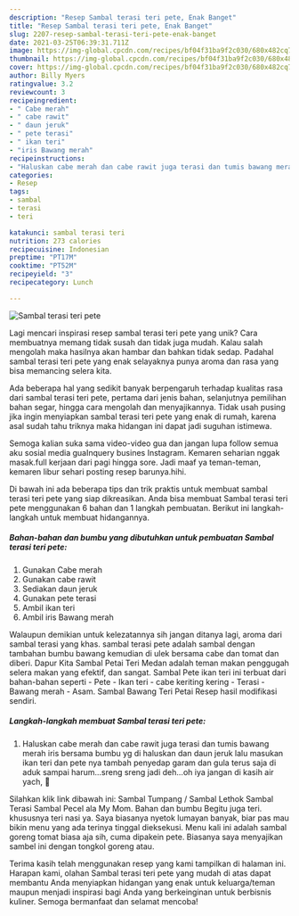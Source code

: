 ```yaml
---
description: "Resep Sambal terasi teri pete, Enak Banget"
title: "Resep Sambal terasi teri pete, Enak Banget"
slug: 2207-resep-sambal-terasi-teri-pete-enak-banget
date: 2021-03-25T06:39:31.711Z
image: https://img-global.cpcdn.com/recipes/bf04f31ba9f2c030/680x482cq70/sambal-terasi-teri-pete-foto-resep-utama.jpg
thumbnail: https://img-global.cpcdn.com/recipes/bf04f31ba9f2c030/680x482cq70/sambal-terasi-teri-pete-foto-resep-utama.jpg
cover: https://img-global.cpcdn.com/recipes/bf04f31ba9f2c030/680x482cq70/sambal-terasi-teri-pete-foto-resep-utama.jpg
author: Billy Myers
ratingvalue: 3.2
reviewcount: 3
recipeingredient:
- " Cabe merah"
- " cabe rawit"
- " daun jeruk"
- " pete terasi"
- " ikan teri"
- "iris Bawang merah"
recipeinstructions:
- "Haluskan cabe merah dan cabe rawit juga terasi dan tumis bawang merah iris bersama bumbu yg di haluskan dan daun jeruk lalu masukan ikan teri dan pete nya tambah penyedap garam dan gula terus saja di aduk sampai harum...sreng sreng jadi deh...oh iya jangan di kasih air yach, 🙏"
categories:
- Resep
tags:
- sambal
- terasi
- teri

katakunci: sambal terasi teri 
nutrition: 273 calories
recipecuisine: Indonesian
preptime: "PT17M"
cooktime: "PT52M"
recipeyield: "3"
recipecategory: Lunch

---
```



![Sambal terasi teri pete](https://img-global.cpcdn.com/recipes/bf04f31ba9f2c030/680x482cq70/sambal-terasi-teri-pete-foto-resep-utama.jpg)

Lagi mencari inspirasi resep sambal terasi teri pete yang unik? Cara membuatnya memang tidak susah dan tidak juga mudah. Kalau salah mengolah maka hasilnya akan hambar dan bahkan tidak sedap. Padahal sambal terasi teri pete yang enak selayaknya punya aroma dan rasa yang bisa memancing selera kita.

Ada beberapa hal yang sedikit banyak berpengaruh terhadap kualitas rasa dari sambal terasi teri pete, pertama dari jenis bahan, selanjutnya pemilihan bahan segar, hingga cara mengolah dan menyajikannya. Tidak usah pusing jika ingin menyiapkan sambal terasi teri pete yang enak di rumah, karena asal sudah tahu triknya maka hidangan ini dapat jadi suguhan istimewa.

Semoga kalian suka sama video-video gua dan jangan lupa follow semua aku sosial media guaInquery busines Instagram. Kemaren seharian nggak masak.full kerjaan dari pagi hingga sore. Jadi maaf ya teman-teman, kemaren libur sehari posting resep barunya.hihi.


Di bawah ini ada beberapa tips dan trik praktis untuk membuat sambal terasi teri pete yang siap dikreasikan. Anda bisa membuat Sambal terasi teri pete menggunakan 6 bahan dan 1 langkah pembuatan. Berikut ini langkah-langkah untuk membuat hidangannya.

<!--inarticleads1-->

##### Bahan-bahan dan bumbu yang dibutuhkan untuk pembuatan Sambal terasi teri pete:

1. Gunakan  Cabe merah
1. Gunakan  cabe rawit
1. Sediakan  daun jeruk
1. Gunakan  pete terasi
1. Ambil  ikan teri
1. Ambil iris Bawang merah


Walaupun demikian untuk kelezatannya sih jangan ditanya lagi, aroma dari sambal terasi yang khas. sambal terasi pete adalah sambal dengan tambahan bumbu bawang kemudian di ulek bersama cabe dan tomat dan diberi. Dapur Kita Sambal Petai Teri Medan adalah teman makan penggugah selera makan yang efektif, dan sangat. Sambal Pete ikan teri ini terbuat dari bahan-bahan seperti - Pete - Ikan teri - cabe keriting kering - Terasi - Bawang merah - Asam. Sambal Bawang Teri Petai Resep hasil modifikasi sendiri. 

<!--inarticleads2-->

##### Langkah-langkah membuat Sambal terasi teri pete:

1. Haluskan cabe merah dan cabe rawit juga terasi dan tumis bawang merah iris bersama bumbu yg di haluskan dan daun jeruk lalu masukan ikan teri dan pete nya tambah penyedap garam dan gula terus saja di aduk sampai harum...sreng sreng jadi deh...oh iya jangan di kasih air yach, 🙏


Silahkan klik link dibawah ini: Sambal Tumpang / Sambal Lethok Sambal Terasi Sambal Pecel ala My Mom. Bahan dan bumbu Begitu juga teri. khususnya teri nasi ya. Saya biasanya nyetok lumayan banyak, biar pas mau bikin menu yang ada terinya tinggal dieksekusi. Menu kali ini adalah sambal goreng tomat biasa aja sih, cuma dipakein pete. Biasanya saya menyajikan sambel ini dengan tongkol goreng atau. 

Terima kasih telah menggunakan resep yang kami tampilkan di halaman ini. Harapan kami, olahan Sambal terasi teri pete yang mudah di atas dapat membantu Anda menyiapkan hidangan yang enak untuk keluarga/teman maupun menjadi inspirasi bagi Anda yang berkeinginan untuk berbisnis kuliner. Semoga bermanfaat dan selamat mencoba!
